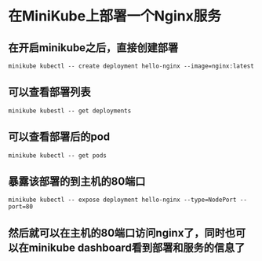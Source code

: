 # 在MiniKube上部署一个Nginx服务
## 在开启minikube之后，直接创建部署
```
minikube kubectl -- create deployment hello-nginx --image=nginx:latest
```
## 可以查看部署列表
```
minikube kubestl -- get deployments
```
## 可以查看部署后的pod
```
minikube kubectl -- get pods
```
## 暴露该部署的到主机的80端口
```
minikube kubectl -- expose deployment hello-nginx --type=NodePort --port=80
```
## 然后就可以在主机的80端口访问nginx了，同时也可以在minikube dashboard看到部署和服务的信息了
